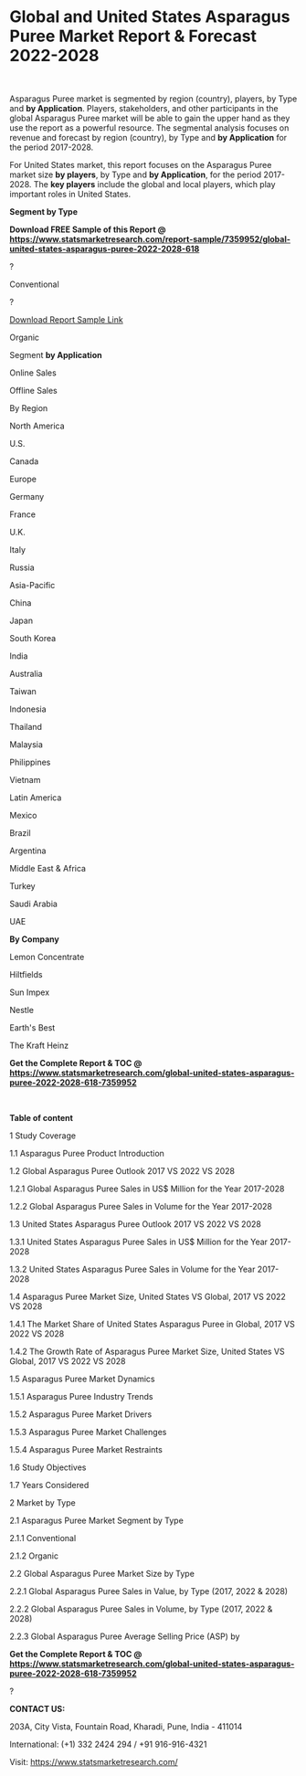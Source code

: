 <h1>Global and United States Asparagus Puree Market Report & Forecast 2022-2028</h1><br/><p>Asparagus Puree market is segmented by region (country), players, by Type and <strong>by Application</strong>. Players, stakeholders, and other participants in the global Asparagus Puree market will be able to gain the upper hand as they use the report as a powerful resource. The segmental analysis focuses on revenue and forecast by region (country), by Type and <strong>by Application</strong> for the period 2017-2028.</p>
 
 
 
 <p>For United States market, this report focuses on the Asparagus Puree market size <strong>by players</strong>, by Type and <strong>by Application</strong>, for the period 2017-2028. The <strong>key players</strong> include the global and local players, which play important roles in United States.</p>
 
 
 
 <p><strong>Segment by Type</strong></p>
 
 
 
 <div><b>Download FREE Sample of this Report @ <a href="https://www.statsmarketresearch.com/download-free-sample/7359952/global-united-states-asparagus-puree-2022-2028-618">https://www.statsmarketresearch.com/report-sample/7359952/global-united-states-asparagus-puree-2022-2028-618</a></b></div>
 
 
 
 <p>? </p>
 
 
 
 <p>Conventional</p>
 
 
 
 <p>? </p>
 
 
 
 <p><a href="https://www.statsmarketresearch.com/download-free-sample/7359952/global-united-states-asparagus-puree-2022-2028-618">Download Report Sample Link</a></p>
 
 
 
 <p>Organic</p>
 
 
 
 <p>Segment <strong>by Application</strong></p>
 
 
 
 <p>Online Sales</p>
 
 
 
 <p>Offline Sales</p>
 
 
 
 <p>By Region</p>
 
 
 
 <p>North America</p>
 
 
 
 <p>U.S.</p>
 
 
 
 <p>Canada</p>
 
 
 
 <p>Europe</p>
 
 
 
 <p>Germany</p>
 
 
 
 <p>France</p>
 
 
 
 <p>U.K.</p>
 
 
 
 <p>Italy</p>
 
 
 
 <p>Russia</p>
 
 
 
 <p>Asia-Pacific</p>
 
 
 
 <p>China</p>
 
 
 
 <p>Japan</p>
 
 
 
 <p>South Korea</p>
 
 
 
 <p>India</p>
 
 
 
 <p>Australia</p>
 
 
 
 <p>Taiwan</p>
 
 
 
 <p>Indonesia</p>
 
 
 
 <p>Thailand</p>
 
 
 
 <p>Malaysia</p>
 
 
 
 <p>Philippines</p>
 
 
 
 <p>Vietnam</p>
 
 
 
 <p>Latin America</p>
 
 
 
 <p>Mexico</p>
 
 
 
 <p>Brazil</p>
 
 
 
 <p>Argentina</p>
 
 
 
 <p>Middle East & Africa</p>
 
 
 
 <p>Turkey</p>
 
 
 
 <p>Saudi Arabia</p>
 
 
 
 <p>UAE</p>
 
 
 
 <p><strong>By Company</strong></p>
 
 
 
 <p>Lemon Concentrate</p>
 
 
 
 <p>Hiltfields</p>
 
 
 
 <p>Sun Impex</p>
 
 
 
 <p>Nestle</p>
 
 
 
 <p>Earth&#39;s Best</p>
 
 
 
 <p>The Kraft Heinz</p>
 
 
 
 <div><b>Get the Complete Report & TOC @ <a href="https://www.statsmarketresearch.com/global-united-states-asparagus-puree-2022-2028-618-7359952">https://www.statsmarketresearch.com/global-united-states-asparagus-puree-2022-2028-618-7359952</a></b></div>
 
 
 
 <p><br />
 
 <b>Table of content</b></p>
 
 
 
 <p>1 Study Coverage<br />
 
 1.1 Asparagus Puree Product Introduction<br />
 
 1.2 Global Asparagus Puree Outlook 2017 VS 2022 VS 2028<br />
 
 1.2.1 Global Asparagus Puree Sales in US$ Million for the Year 2017-2028<br />
 
 1.2.2 Global Asparagus Puree Sales in Volume for the Year 2017-2028<br />
 
 1.3 United States Asparagus Puree Outlook 2017 VS 2022 VS 2028<br />
 
 1.3.1 United States Asparagus Puree Sales in US$ Million for the Year 2017-2028<br />
 
 1.3.2 United States Asparagus Puree Sales in Volume for the Year 2017-2028<br />
 
 1.4 Asparagus Puree Market Size, United States VS Global, 2017 VS 2022 VS 2028<br />
 
 1.4.1 The Market Share of United States Asparagus Puree in Global, 2017 VS 2022 VS 2028<br />
 
 1.4.2 The Growth Rate of Asparagus Puree Market Size, United States VS Global, 2017 VS 2022 VS 2028<br />
 
 1.5 Asparagus Puree Market Dynamics<br />
 
 1.5.1 Asparagus Puree Industry Trends<br />
 
 1.5.2 Asparagus Puree Market Drivers<br />
 
 1.5.3 Asparagus Puree Market Challenges<br />
 
 1.5.4 Asparagus Puree Market Restraints<br />
 
 1.6 Study Objectives<br />
 
 1.7 Years Considered<br />
 
 2 Market by Type<br />
 
 2.1 Asparagus Puree Market Segment by Type<br />
 
 2.1.1 Conventional<br />
 
 2.1.2 Organic<br />
 
 2.2 Global Asparagus Puree Market Size by Type<br />
 
 2.2.1 Global Asparagus Puree Sales in Value, by Type (2017, 2022 & 2028)<br />
 
 2.2.2 Global Asparagus Puree Sales in Volume, by Type (2017, 2022 & 2028)<br />
 
 2.2.3 Global Asparagus Puree Average Selling Price (ASP) by</p>
 
 
 
 <div><b>Get the Complete Report & TOC @ <a href="https://www.statsmarketresearch.com/global-united-states-asparagus-puree-2022-2028-618-7359952">https://www.statsmarketresearch.com/global-united-states-asparagus-puree-2022-2028-618-7359952</a></b></div>
 
 
 
 <p>? </p>
 
 
 
 <p><b>CONTACT US:</b><br />
 
 203A, City Vista, Fountain Road, Kharadi, Pune, India - 411014<br />
 
 International: (+1) 332 2424 294 / +91 916-916-4321<br />
 
 Visit: <a href="https://www.statsmarketresearch.com/">https://www.statsmarketresearch.com/</a></p>